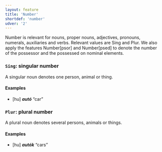 ```yaml
---
layout: feature
title: 'Number'
shortdef: 'number'
udver: '2'
---
```


Number is relevant for nouns, proper nouns, adjectives, pronouns, numerals, auxiliaries and verbs. Relevant values are Sing and Plur. We also apply the features Number[psor] and Number[psed] to denote the number of the possessor and the possessed on nominal elements.

### <a name="Sing">`Sing`</a>: singular number

A singular noun denotes one person, animal or thing.

#### Examples

* [hu] _<b>autó</b>_ “car”

### <a name="Plur">`Plur`</a>: plural number

A plural noun denotes several persons, animals or things.

#### Examples

* [hu] _<b>autók</b>_ “cars”

<!-- Interlanguage links updated Po 11. listopadu 2024, 20:09:50 CET -->

